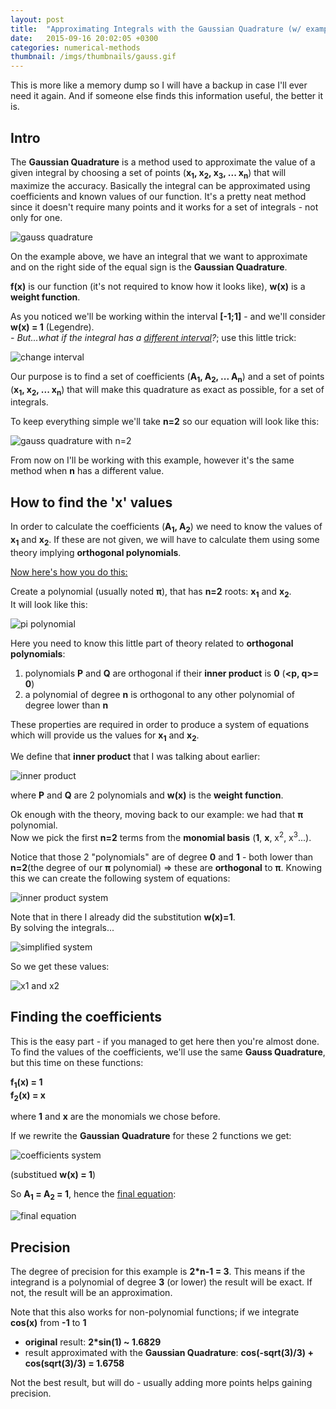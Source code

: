 ```yaml
---
layout: post
title:  "Approximating Integrals with the Gaussian Quadrature (w/ example)"
date:   2015-09-16 20:02:05 +0300
categories: numerical-methods
thumbnail: /imgs/thumbnails/gauss.gif
---
```


This is more like a memory dump so I will have a backup in case I'll ever need it again. And if someone else finds this information useful, the better it is.

## Intro

The **Gaussian Quadrature** is a method used to approximate the value of a given integral by choosing a set of points (**x<sub>1</sub>, x<sub>2</sub>, x<sub>3</sub>, ... x<sub>n</sub>**) that will maximize the accuracy. Basically the integral can be approximated using coefficients and known values of our function. It's a pretty neat method since it doesn't require many points and it works for a set of integrals - not only for one.

![gauss quadrature](http://i62.tinypic.com/2uqnclg.gif "gauss quadrature")

On the example above, we have an integral that we want to approximate and on the right side of the equal sign is the **Gaussian Quadrature**.

**f(x)** is our function (it's not required to know how it looks like), **w(x)** is a **weight function**.

As you noticed we'll be working within the interval **[-1;1]** - and we'll consider **w(x) = 1** (Legendre).  
_- But...what if the integral has a <u>different interval</u>?_; use this little trick:

![change interval](http://i58.tinypic.com/2uzqhpv.gif "change interval")

Our purpose is to find a set of coefficients (**A<sub>1</sub>, A<sub>2</sub>, ... A<sub>n</sub>**) and a set of points (**x<sub>1</sub>, x<sub>2</sub>, ... x<sub>n</sub>**) that will make this quadrature as exact as possible, for a set of integrals.

To keep everything simple we'll take **n=2** so our equation will look like this:

![gauss quadrature with n=2](http://i61.tinypic.com/2h7j2ub.gif "gauss quadrature with n=2")

From now on I'll be working with this example, however it's the same method when **n** has a different value.

## How to find the 'x' values

In order to calculate the coefficients (**A<sub>1</sub>, A<sub>2</sub>**) we need to know the values of **x<sub>1</sub>** and **x<sub>2</sub>**. If these are not given, we will have to calculate them using some theory implying **orthogonal polynomials**.

<u>Now here's how you do this:</u>

Create a polynomial (usually noted **π**), that has **n=2** roots: **x<sub>1</sub>** and **x<sub>2</sub>**.  
It will look like this:

![pi polynomial](http://i57.tinypic.com/ml7cck.gif "pi polynomial")

Here you need to know this little part of theory related to **orthogonal polynomials**:

1.  polynomials **P** and **Q** are orthogonal if their **inner product** is **0** (**&lt;p, q&gt;= 0**)
2.  a polynomial of degree **n** is orthogonal to any other polynomial of degree lower than **n**

These properties are required in order to produce a system of equations which will provide us the values for **x<sub>1</sub>** and **x<sub>2</sub>**.

We define that **inner product** that I was talking about earlier:

![inner product](http://i60.tinypic.com/s4bewg.gif "inner product")

where **P** and **Q** are 2 polynomials and **w(x)** is the **weight function**.

Ok enough with the theory, moving back to our example: we had that **π** polynomial.  
Now we pick the first **n=2** terms from the **monomial basis** (**1**, **x**, x<sup>2</sup>, x<sup>3</sup>...).

Notice that those 2 "polynomials" are of degree **0** and **1** - both lower than **n=2**(the degree of our **π** polynomial) => these are **orthogonal** to **π**. Knowing this we can create the following system of equations:

![inner product system](http://i57.tinypic.com/6ggak4.gif "inner product system")

Note that in there I already did the substitution **w(x)=1**.  
By solving the integrals...

![simplified system](http://i57.tinypic.com/15r00uf.gif "simplified system")

So we get these values:

![x1 and x2](http://i59.tinypic.com/2jcvb5f.gif "x1 and x2")

## Finding the coefficients

This is the easy part - if you managed to get here then you're almost done.  
To find the values of the coefficients, we'll use the same **Gauss Quadrature**, but this time on these functions:

**f<sub>1</sub>(x) = 1  
f<sub>2</sub>(x) = x**

where **1** and **x** are the monomials we chose before.

If we rewrite the **Gaussian Quadrature** for these 2 functions we get:

![coefficients system](http://i57.tinypic.com/5af1vr.gif "coefficients system")

(substitued **w(x) = 1**)

So **A<sub>1</sub> = A<sub>2</sub> = 1**, hence the <u>final equation</u>:

![final equation](http://i58.tinypic.com/11m88cx.gif "final equation")

## Precision

The degree of precision for this example is **2*n-1 = 3**. This means if the integrand is a polynomial of degree **3** (or lower) the result will be exact. If not, the result will be an approximation.

Note that this also works for non-polynomial functions; if we integrate **cos(x)** from **-1** to **1**

*   **original** result: **2*sin(1) ~ 1.6829**
*   result approximated with the **Gaussian Quadrature**: **cos(-sqrt(3)/3) + cos(sqrt(3)/3) = 1.6758**

Not the best result, but will do - usually adding more points helps gaining precision.